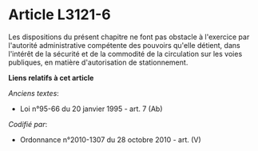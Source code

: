 # Article L3121-6

Les dispositions du présent chapitre ne font pas obstacle à l'exercice par l'autorité administrative compétente des pouvoirs
qu'elle détient, dans l'intérêt de la sécurité et de la commodité de la circulation sur les voies publiques, en matière
d'autorisation de stationnement.

**Liens relatifs à cet article**

_Anciens textes_:

  - Loi n°95-66 du 20 janvier 1995 - art. 7 (Ab)

_Codifié par_:

  - Ordonnance n°2010-1307 du 28 octobre 2010 - art. (V)
